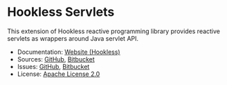 # Hookless Servlets #

This extension of Hookless reactive programming library provides reactive servlets as wrappers around Java servlet API.

* Documentation: [Website (Hookless)](https://hookless.machinezoo.com/)
* Sources: [GitHub](https://github.com/robertvazan/hookless-servlets), [Bitbucket](https://bitbucket.org/robertvazan/hookless-servlets)
* Issues: [GitHub](https://github.com/robertvazan/hookless-servlets/issues), [Bitbucket](https://bitbucket.org/robertvazan/hookless-servlets/issues)
* License: [Apache License 2.0](https://www.apache.org/licenses/LICENSE-2.0)

